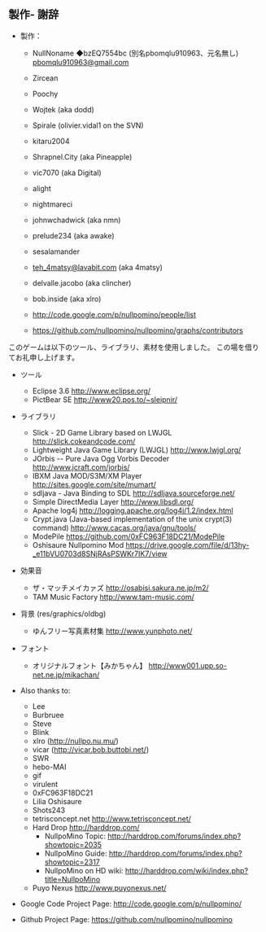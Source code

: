 ## 製作- 謝辞

- 製作：
  - NullNoname ◆bzEQ7554bc (別名pbomqlu910963、元名無し) pbomqlu910963@gmail.com
  - Zircean
  - Poochy
  - Wojtek (aka dodd)
  - Spirale (olivier.vidal1 on the SVN)
  - kitaru2004
  - Shrapnel.City (aka Pineapple)
  - vic7070 (aka Digital)
  - alight
  - nightmareci
  - johnwchadwick (aka nmn)
  - prelude234 (aka awake)
  - sesalamander
  - teh_4matsy@lavabit.com (aka 4matsy)
  - delvalle.jacobo (aka clincher)
  - bob.inside (aka xlro)

  - http://code.google.com/p/nullpomino/people/list
  - https://github.com/nullpomino/nullpomino/graphs/contributors

このゲームは以下のツール、ライブラリ、素材を使用しました。 この場を借りてお礼申し上げます。

- ツール
  - Eclipse 3.6 http://www.eclipse.org/
  - PictBear SE http://www20.pos.to/~sleipnir/

- ライブラリ
  - Slick - 2D Game Library based on LWJGL http://slick.cokeandcode.com/
  - Lightweight Java Game Library (LWJGL) http://www.lwjgl.org/
  - JOrbis -- Pure Java Ogg Vorbis Decoder http://www.jcraft.com/jorbis/
  - IBXM Java MOD/S3M/XM Player http://sites.google.com/site/mumart/
  - sdljava - Java Binding to SDL http://sdljava.sourceforge.net/
  - Simple DirectMedia Layer http://www.libsdl.org/
  - Apache log4j http://logging.apache.org/log4j/1.2/index.html
  - Crypt.java (Java-based implementation of the unix crypt(3) command) http://www.cacas.org/java/gnu/tools/
  - ModePile https://github.com/0xFC963F18DC21/ModePile
  - Oshisaure Nullpomino Mod https://drive.google.com/file/d/13hy-_e11bVU0703d8SNjRAsPSWKr7IK7/view

- 効果音
  - ザ・マッチメイカァズ http://osabisi.sakura.ne.jp/m2/
  - TAM Music Factory http://www.tam-music.com/

- 背景 (res/graphics/oldbg)
  - ゆんフリー写真素材集 http://www.yunphoto.net/

- フォント
  - オリジナルフォント【みかちゃん】 http://www001.upp.so-net.ne.jp/mikachan/

- Also thanks to:
  - Lee
  - Burbruee
  - Steve
  - Blink
  - xlro (http://nullpo.nu.mu/)
  - vicar (http://vicar.bob.buttobi.net/)
  - SWR
  - hebo-MAI
  - gif
  - virulent
  - 0xFC963F18DC21
  - Lilia Oshisaure
  - Shots243
  - tetrisconcept.net http://www.tetrisconcept.net/
  - Hard Drop http://harddrop.com/
    - NullpoMino Topic: http://harddrop.com/forums/index.php?showtopic=2035
    - NullpoMino Guide: http://harddrop.com/forums/index.php?showtopic=2317
    - NullpoMino on HD wiki: http://harddrop.com/wiki/index.php?title=NullpoMino
  - Puyo Nexus http://www.puyonexus.net/

- Google Code Project Page: http://code.google.com/p/nullpomino/
- Github Project Page: https://github.com/nullpomino/nullpomino
